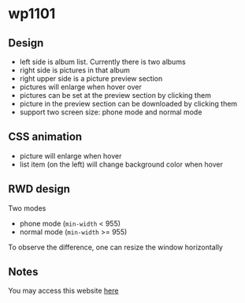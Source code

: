 # wp1101

## Design

* left side is album list. Currently there is two albums
* right side is pictures in that album
* right upper side is a picture preview section
* pictures will enlarge when hover over
* pictures can be set at the preview section by clicking them
* picture in the preview section can be downloaded by clicking them
* support two screen size: phone mode and normal mode

## CSS animation

* picture will enlarge when hover
* list item (on the left) will change background color when hover

## RWD design

Two modes
* phone mode (`min-width` < 955)
* normal mode (`min-width` >= 955)

To observe the difference, one can resize the window horizontally

## Notes

You may access this website [here](http://cl6.csie.org:1234/)
